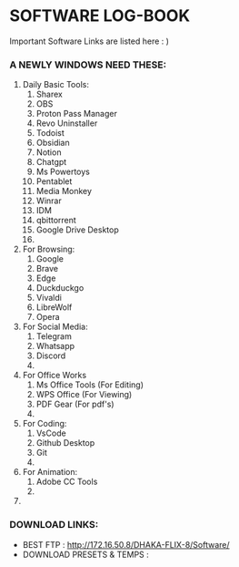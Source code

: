 
# SOFTWARE LOG-BOOK
Important Software Links are listed here : )

### A NEWLY WINDOWS NEED THESE:

1. Daily Basic Tools:
	1. Sharex
	2. OBS
	3. Proton Pass Manager
	4. Revo Uninstaller
	5. Todoist
	6. Obsidian
	7. Notion
	8. Chatgpt
	9. Ms Powertoys
	10. Pentablet
	11. Media Monkey
	12. Winrar
	13. IDM
	14. qbittorrent
	15. Google Drive Desktop
	16. 
2. For Browsing:
	1. Google
	2. Brave
	3. Edge
	4. Duckduckgo
	5. Vivaldi
	6. LibreWolf
	7. Opera 
3.  For Social Media:
	1. Telegram
	2. Whatsapp
	3. Discord
	4. 
4. For Office Works
	1. Ms Office Tools  (For Editing)
	2. WPS Office  (For Viewing)
	3. PDF Gear  (For pdf's)
	4. 
5. For Coding:
	1. VsCode
	2. Github Desktop
	3. Git
	4. 
6. For Animation:
	1. Adobe CC Tools
	2. 
7. 


### DOWNLOAD LINKS:

- BEST FTP : http://172.16.50.8/DHAKA-FLIX-8/Software/
- DOWNLOAD PRESETS & TEMPS : 

